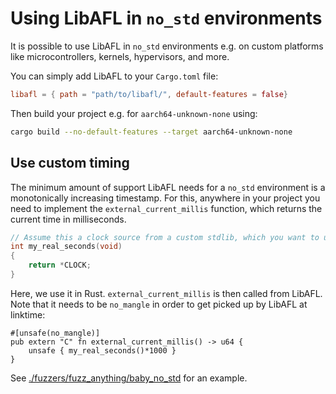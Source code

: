 # Using LibAFL in `no_std` environments

It is possible to use LibAFL in `no_std` environments e.g. on custom platforms like microcontrollers, kernels, hypervisors, and more.

You can simply add LibAFL to your `Cargo.toml` file:

```toml
libafl = { path = "path/to/libafl/", default-features = false}
```

Then build your project e.g. for `aarch64-unknown-none` using:

```sh
cargo build --no-default-features --target aarch64-unknown-none
```

## Use custom timing

The minimum amount of support LibAFL needs for a `no_std` environment is a monotonically increasing timestamp.
For this, anywhere in your project you need to implement the `external_current_millis` function, which returns the current time in milliseconds.

```c
// Assume this a clock source from a custom stdlib, which you want to use, which returns current time in seconds.
int my_real_seconds(void)
{
    return *CLOCK;
}
```

Here, we use it in Rust. `external_current_millis` is then called from LibAFL.
Note that it needs to be `no_mangle` in order to get picked up by LibAFL at linktime:

```rust,ignore
#[unsafe(no_mangle)]
pub extern "C" fn external_current_millis() -> u64 {
    unsafe { my_real_seconds()*1000 }
}
```

See [./fuzzers/fuzz_anything/baby_no_std](https://github.com/AFLplusplus/LibAFL/tree/main/fuzzers/fuzz_anything/baby_no_std) for an example.
